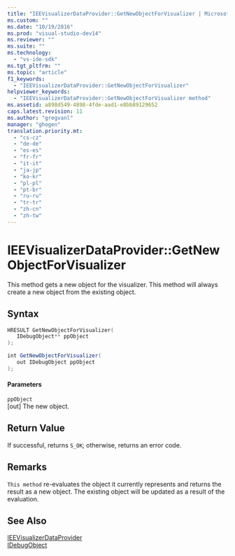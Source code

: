 ```yaml
---
title: "IEEVisualizerDataProvider::GetNewObjectForVisualizer | Microsoft Docs"
ms.custom: ""
ms.date: "10/19/2016"
ms.prod: "visual-studio-dev14"
ms.reviewer: ""
ms.suite: ""
ms.technology: 
  - "vs-ide-sdk"
ms.tgt_pltfrm: ""
ms.topic: "article"
f1_keywords: 
  - "IEEVisualizerDataProvider::GetNewObjectForVisualizer"
helpviewer_keywords: 
  - "IEEVisualizerDataProvider::GetNewObjectForVisualizer method"
ms.assetid: a898d549-4898-4fde-aad1-e8bb89129652
caps.latest.revision: 11
ms.author: "gregvanl"
manager: "ghogen"
translation.priority.mt: 
  - "cs-cz"
  - "de-de"
  - "es-es"
  - "fr-fr"
  - "it-it"
  - "ja-jp"
  - "ko-kr"
  - "pl-pl"
  - "pt-br"
  - "ru-ru"
  - "tr-tr"
  - "zh-cn"
  - "zh-tw"
---
```

# IEEVisualizerDataProvider::GetNewObjectForVisualizer
This method gets a new object for the visualizer. This method will always create a new object from the existing object.  
  
## Syntax  
  
```cpp  
HRESULT GetNewObjectForVisualizer(  
   IDebugObject** ppObject  
);  
```  
  
```c#  
int GetNewObjectForVisualizer(  
   out IDebugObject ppObject  
);  
```  
  
#### Parameters  
 `ppObject`  
 [out] The new object.  
  
## Return Value  
 If successful, returns `S_OK`; otherwise, returns an error code.  
  
## Remarks  
 `This method` re-evaluates the object it currently represents and returns the result as a new object. The existing object will be updated as a result of the evaluation.  
  
## See Also  
 [IEEVisualizerDataProvider](../extensibility-debugger-reference/ieevisualizerdataprovider.md)   
 [IDebugObject](../extensibility-debugger-reference/idebugobject.md)